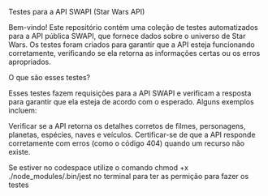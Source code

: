 Testes para a API SWAPI (Star Wars API)

Bem-vindo! Este repositório contém uma coleção de testes automatizados para a API pública SWAPI, que fornece dados sobre o universo de Star Wars. Os testes foram criados para garantir que a API esteja funcionando corretamente, verificando se ela retorna as informações certas ou os erros apropriados.

O que são esses testes?

Esses testes fazem requisições para a API SWAPI e verificam a resposta para garantir que ela esteja de acordo com o esperado. Alguns exemplos incluem:

Verificar se a API retorna os detalhes corretos de filmes, personagens, planetas, espécies, naves e veículos.
Certificar-se de que a API responde corretamente com erros (como o código 404) quando um recurso não existe.

Se estiver no codespace utilize o comando chmod +x ./node_modules/.bin/jest no terminal para ter as permição para fazer os testes
